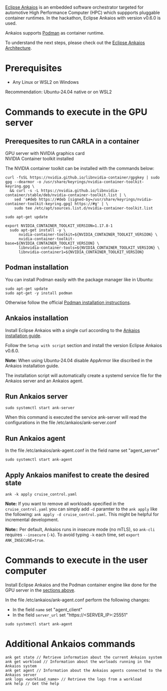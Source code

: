 [Eclipse Ankaios](https://eclipse-ankaios.github.io/ankaios/0.6) is an embedded software orchestrator targeted for automotive High Performance Computer (HPC) which suppports pluggable container runtimes. In the hackathon, Eclipse Ankaios with version v0.6.0 is used.

Ankaios supports [Podman](https://docs.podman.io/en/latest/) as container runtime.

To understand the next steps, please check out the [Eclipse Ankaios Architecture](https://eclipse-ankaios.github.io/ankaios/0.6/architecture).

# Prerequisites

- Any Linux or WSL2 on Windows

Recommendation: Ubuntu-24.04 native or on WSL2

# Commands to execute in the GPU server

## Prerequesites to run CARLA in a container

GPU server with NVIDIA graphics card\
NVIDIA Container toolkit installed

The NVIDIA container toolkit can be installed with the commands below:

```
curl -fsSL https://nvidia.github.io/libnvidia-container/gpgkey | sudo gpg --dearmor -o /usr/share/keyrings/nvidia-container-toolkit-keyring.gpg \
  && curl -s -L https://nvidia.github.io/libnvidia-container/stable/deb/nvidia-container-toolkit.list | \
    sed 's#deb https://#deb [signed-by=/usr/share/keyrings/nvidia-container-toolkit-keyring.gpg] https://#g' | \
    sudo tee /etc/apt/sources.list.d/nvidia-container-toolkit.list

sudo apt-get update

export NVIDIA_CONTAINER_TOOLKIT_VERSION=1.17.8-1
  sudo apt-get install -y \
      nvidia-container-toolkit=${NVIDIA_CONTAINER_TOOLKIT_VERSION} \
      nvidia-container-toolkit-base=${NVIDIA_CONTAINER_TOOLKIT_VERSION} \
      libnvidia-container-tools=${NVIDIA_CONTAINER_TOOLKIT_VERSION} \
      libnvidia-container1=${NVIDIA_CONTAINER_TOOLKIT_VERSION}
```

## Podman installation

You can install Podman easily with the package manager like in Ubuntu:

```
sudo apt-get update
sudo apt-get -y install podman
```

Otherwise follow the official [Podman installation instructions](https://podman.io/docs/installation#installing-on-linux).

## Ankaios installation

Install Eclipse Ankaios with a single curl according to the [Ankaios installation guide](https://eclipse-ankaios.github.io/ankaios/latest/usage/installation).

Follow the `Setup with script` section and install the version Eclipse Ankaios v0.6.0.

**Note:** When using Ubuntu-24.04 disable AppArmor like discribed in the Ankaios installation guide.

The installation script will automatically create a systemd service file for the Ankaios server and an Ankaios agent.

## Run Ankaios server

```
sudo systemctl start ank-server
```

When this command is executed the service ank-server will read the configurations in the file /etc/ankaios/ank-server.conf
 
## Run Ankaios agent

In the file /etc/ankaios/ank-agent.conf in the field name set "agent_server"

```
sudo systemctl start ank-agent
```

## Apply Ankaios manifest to create the desired state

```
ank -k apply cruise_control.yaml
```

**Note:** If you want to remove all workloads specified in the `cruise_control.yaml` you can simply add `-d` paramter to the `ank apply` like the following:
`ank apply -d cruise_control.yaml`. This might be helpful for incremental development.

**Note:**: Per default, Ankaios runs in insecure mode (no mTLS), so `ank-cli` requires `--insecure` (`-k`). To avoid typing `-k` each time, set `export ANK_INSECURE=true`.

# Commands to execute in the user computer

Install Eclipse Ankaios and the Podman container engine like done for the GPU server in the [sections above](#commands-to-execute-in-the-gpu-server).

In the file /etc/ankaios/ank-agent.conf perform the following changes:
- In the field `name` set "agent_client"
- In the field `server_url` set "https://<SERVER_IP>:25551"

```
sudo systemctl start ank-agent
```

# Additional Ankaios commands

```
ank get state // Retrieve information about the current Ankaios system
ank get workload // Information about the worloads running in the Ankaios system
ank get agent // Information about the Ankaios agents connected to the Ankaios server
ank logs <workload_name> // Retrieve the logs from a workload
ank help // Get the help
```




